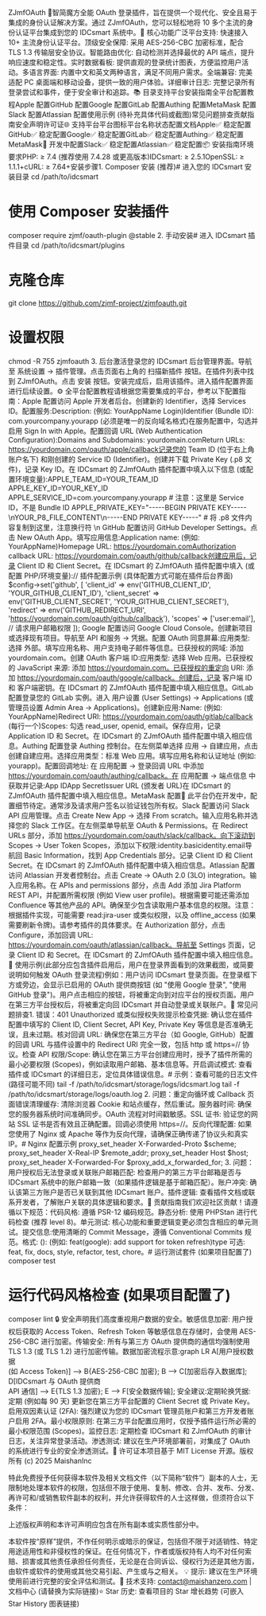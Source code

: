 ZJmfOAuth 🔐智简魔方全能 OAuth 登录插件，旨在提供一个现代化、安全且易于集成的身份认证解决方案。通过 ZJmfOAuth，您可以轻松地将 10 多个主流的身份认证平台集成到您的 IDCsmart 系统中。🌟 核心功能广泛平台支持: 快速接入 10+ 主流身份认证平台。顶级安全保障: 采用 AES-256-CBC 加密标准，配合 TLS 1.3 传输层安全协议。智能路由优化: 自动检测并选择最优的 API 端点，提升响应速度和稳定性。实时数据看板: 提供直观的登录统计图表，方便监控用户活动。多语言界面: 内置中文和英文两种语言，满足不同用户需求。全端兼容: 完美适配 PC 桌面端和移动设备，提供一致的用户体验。详细审计日志: 完整记录所有登录尝试和事件，便于安全审计和追踪。📚 目录支持平台安装指南全平台配置教程Apple 配置GitHub 配置Google 配置GitLab 配置Authing 配置MetaMask 配置Slack 配置Atlassian 配置使用示例 (待补充具体代码或截图)常见问题排查贡献指南安全声明许可证🌐 支持平台平台图标平台名称状态配置文档Apple✅ 稳定配置GitHub✅ 稳定配置Google✅ 稳定配置GitLab✅ 稳定配置Authing✅ 稳定配置MetaMask🚧 开发中配置Slack✅ 稳定配置Atlassian✅ 稳定配置📦 安装指南环境要求PHP: ≥ 7.4 (推荐使用 7.4.28 或更高版本)IDCsmart: ≥ 2.5.1OpenSSL: ≥ 1.1.1+cURL: ≥ 7.64+安装步骤1. Composer 安装 (推荐)# 进入您的 IDCsmart 安装目录
cd /path/to/idcsmart

# 使用 Composer 安装插件
composer require zjmf/oauth-plugin @stable
2. 手动安装# 进入 IDCsmart 插件目录
cd /path/to/idcsmart/plugins

# 克隆仓库
git clone https://github.com/zjmf-project/zjmfoauth.git

# 设置权限
chmod -R 755 zjmfoauth
3. 后台激活登录您的 IDCsmart 后台管理界面。导航至 系统设置 → 插件管理。点击页面右上角的 扫描新插件 按钮。在插件列表中找到 ZJmfOAuth。点击 安装 按钮。安装完成后，启用该插件。进入插件配置界面进行后续设置。⚙️ 全平台配置教程请根据您需要集成的平台，参考以下配置指南：Apple 配置访问 Apple 开发者后台。创建新的 Identifier，选择 Services ID。配置服务:Description: (例如: YourAppName Login)Identifier (Bundle ID): com.yourcompany.yourapp (必须是唯一的反向域名格式)在服务配置中，勾选并启用 Sign In with Apple。配置回调 URL (Web Authentication Configuration):Domains and Subdomains: yourdomain.comReturn URLs: https://yourdomain.com/oauth/apple/callback记录您的 Team ID (位于右上角账户名下) 和刚创建的 Service ID (Identifier)。创建并下载 Private Key (.p8 文件)，记录 Key ID。在 IDCsmart 的 ZJmfOAuth 插件配置中填入以下信息 (或配置环境变量):APPLE_TEAM_ID=YOUR_TEAM_ID
APPLE_KEY_ID=YOUR_KEY_ID
APPLE_SERVICE_ID=com.yourcompany.yourapp # 注意：这里是 Service ID，不是 Bundle ID
APPLE_PRIVATE_KEY="-----BEGIN PRIVATE KEY-----\nYOUR_P8_FILE_CONTENT\n-----END PRIVATE KEY-----" # 将 .p8 文件内容复制到这里，注意换行符 \n
GitHub 配置访问 GitHub Developer Settings。点击 New OAuth App。填写应用信息:Application name: (例如: YourAppName)Homepage URL: https://yourdomain.comAuthorization callback URL: https://yourdomain.com/oauth/github/callback创建应用后，记录 Client ID 和 Client Secret。在 IDCsmart 的 ZJmfOAuth 插件配置中填入 (或配置 PHP/环境变量):// 插件配置示例 (具体配置方式可能在插件后台界面)
$config->set('github', [
    'client_id'     => env('GITHUB_CLIENT_ID', 'YOUR_GITHUB_CLIENT_ID'),
    'client_secret' => env('GITHUB_CLIENT_SECRET', 'YOUR_GITHUB_CLIENT_SECRET'),
    'redirect'      => env('GITHUB_REDIRECT_URI', 'https://yourdomain.com/oauth/github/callback'),
    'scopes'        => ['user:email'], // 请求用户邮箱权限
]);
Google 配置访问 Google Cloud Console。创建新项目或选择现有项目。导航至 API 和服务 → 凭据。配置 OAuth 同意屏幕:应用类型: 选择 外部。填写应用名称、用户支持电子邮件等信息。已获授权的网域: 添加 yourdomain.com。创建 OAuth 客户端 ID:应用类型: 选择 Web 应用。已获授权的 JavaScript 来源: 添加 https://yourdomain.com。已获授权的重定向 URI: 添加 https://yourdomain.com/oauth/google/callback。创建后，记录 客户端 ID 和 客户端密钥。在 IDCsmart 的 ZJmfOAuth 插件配置中填入相应信息。GitLab 配置登录您的 GitLab 实例。进入 用户设置 (User Settings) → Applications (或管理员设置 Admin Area → Applications)。创建新应用:Name: (例如: YourAppName)Redirect URI: https://yourdomain.com/oauth/gitlab/callback (每行一个)Scopes: 勾选 read_user, openid, email。保存应用，记录 Application ID 和 Secret。在 IDCsmart 的 ZJmfOAuth 插件配置中填入相应信息。Authing 配置登录 Authing 控制台。在左侧菜单选择 应用 → 自建应用，点击 创建自建应用。选择应用类型：标准 Web 应用。填写应用名称和认证地址 (例如: yourapp)。配置回调地址: 在 应用配置 → 登录回调 URL 中添加 https://yourdomain.com/oauth/authing/callback。在 应用配置 → 端点信息 中获取并记录:App IDApp SecretIssuer URL (颁发者 URL)在 IDCsmart 的 ZJmfOAuth 插件配置中填入相应信息。MetaMask 配置🚧 此平台仍在开发中，配置细节待定。通常涉及请求用户签名以验证钱包所有权。Slack 配置访问 Slack API 应用管理。点击 Create New App → 选择 From scratch。输入应用名称并选择您的 Slack 工作区。在左侧菜单导航至 OAuth & Permissions。在 Redirect URLs 部分，添加 https://yourdomain.com/oauth/slack/callback。向下滚动到 Scopes → User Token Scopes，添加以下权限:identity.basicidentity.email导航回 Basic Information，找到 App Credentials 部分。记录 Client ID 和 Client Secret。在 IDCsmart 的 ZJmfOAuth 插件配置中填入相应信息。Atlassian 配置访问 Atlassian 开发者控制台。点击 Create → OAuth 2.0 (3LO) integration。输入应用名称。在 APIs and permissions 部分，点击 Add 添加 Jira Platform REST API，并配置所需权限 (例如 View user profile)。根据需要可能还需添加 Confluence 等其他产品的 API。确保至少包含读取用户基本信息的权限。注意：根据插件实现，可能需要 read:jira-user 或类似权限，以及 offline_access (如果需要刷新令牌)。请参考插件的具体要求。在 Authorization 部分，点击 Configure，添加回调 URL: https://yourdomain.com/oauth/atlassian/callback。导航至 Settings 页面，记录 Client ID 和 Secret。在 IDCsmart 的 ZJmfOAuth 插件配置中填入相应信息。🚀 使用示例(此部分应包含插件启用后，用户在登录界面看到的效果截图，或简要说明如何触发 OAuth 登录流程)例如：用户访问 IDCsmart 登录页面。在登录框下方或旁边，会显示已启用的 OAuth 提供商按钮 (如 "使用 Google 登录", "使用 GitHub 登录")。用户点击相应的按钮，将被重定向到对应平台的授权页面。用户在第三方平台授权后，将被重定向回 IDCsmart 并自动登录或关联账户。🚨 常见问题排查1. 错误：401 Unauthorized 或类似授权失败提示检查凭据: 确认您在插件配置中填写的 Client ID, Client Secret, API Key, Private Key 等信息是否准确无误，且未过期。核对回调 URL: 确保您在第三方平台（如 Google, GitHub）配置的回调 URL 与插件设置中的 Redirect URI 完全一致，包括 http 或 https=// 协议。检查 API 权限/Scope: 确认您在第三方平台创建应用时，授予了插件所需的最小必要权限 (Scopes)，例如读取用户邮箱、基本信息等。开启调试模式: 查看插件或 IDCsmart 的详细日志，定位具体错误信息。# 示例：查看可能的日志文件 (路径可能不同)
tail -f /path/to/idcsmart/storage/logs/idcsmart.log
tail -f /path/to/idcsmart/storage/logs/oauth.log
2. 问题：重定向循环或 Callback 页面错误清理缓存: 清除浏览器 Cookie 和站点缓存，然后重试。服务器时间: 确保您的服务器系统时间准确同步。OAuth 流程对时间戳敏感。SSL 证书: 验证您的网站 SSL 证书是否有效且正确配置。回调必须使用 https=//。反向代理配置: 如果您使用了 Nginx 或 Apache 等作为反向代理，请确保正确传递了协议头和真实 IP。# Nginx 配置示例
proxy_set_header X-Forwarded-Proto $scheme;
proxy_set_header X-Real-IP $remote_addr;
proxy_set_header Host $host;
proxy_set_header X-Forwarded-For $proxy_add_x_forwarded_for;
3. 问题：用户授权后无法登录或关联账户邮箱匹配: 检查用户的第三方平台邮箱是否与 IDCsmart 系统中的账户邮箱一致（如果插件逻辑是基于邮箱匹配）。账户冲突: 确认该第三方账户是否已关联到其他 IDCsmart 账户。插件逻辑: 查看插件文档或联系开发者，了解账户关联的具体逻辑和要求。🤝 贡献指南我们欢迎社区贡献！请遵循以下规范：代码风格: 遵循 PSR-12 编码规范。静态分析: 使用 PHPStan 进行代码检查 (推荐 level 8)。单元测试: 核心功能和重要逻辑变更必须包含相应的单元测试。提交信息:使用清晰的 Commit Message，遵循 Conventional Commits 规范。格式: <type>(<scope>): <subject> (例如: feat(google): add support for token refresh)type 可选: feat, fix, docs, style, refactor, test, chore。# 运行测试套件 (如果项目配置了)
composer test

# 运行代码风格检查 (如果项目配置了)
composer lint
🔒 安全声明我们高度重视用户数据的安全。敏感信息加密: 用户授权后获取的 Access Token、Refresh Token 等敏感信息在存储时，会使用 AES-256-CBC 进行加密。传输安全: 所有与第三方 OAuth 提供商的通信均强制使用 TLS 1.3 (或 TLS 1.2) 进行加密传输。数据加密流程示意:graph LR
    A[用户授权数据<br>(如 Access Token)] --> B{AES-256-CBC 加密};
    B --> C[加密后存入数据库];
    D[IDCsmart 与 OAuth 提供商<br>API 通信] --> E{TLS 1.3 加密};
    E --> F[安全数据传输];
安全建议:定期轮换凭据: 定期 (例如每 90 天) 更新您在第三方平台配置的 Client Secret 或 Private Key。启用双因素认证 (2FA): 强烈建议为您的 IDCsmart 管理员账户和第三方开发者账户启用 2FA。最小权限原则: 在第三方平台配置应用时，仅授予插件运行所必需的最小权限范围 (Scopes)。监控日志: 定期检查 IDCsmart 和 ZJmfOAuth 的审计日志，关注异常登录活动。渗透测试: 建议在生产环境部署前，对集成了 OAuth 的系统进行专业的安全渗透测试。📜 许可证本项目基于 MIT License 开源。版权所有 (c) 2025 MaishanInc

特此免费授予任何获得本软件及相关文档文件（以下简称“软件”）副本的人士，无限制地处理本软件的权限，包括但不限于使用、复制、修改、合并、发布、分发、再许可和/或销售软件副本的权利，并允许获得软件的人士这样做，但须符合以下条件：

上述版权声明和本许可声明应包含在所有副本或实质性部分中。

本软件按“原样”提供，不作任何明示或暗示的保证，包括但不限于对适销性、特定用途适用性和非侵权性的保证。在任何情况下，作者或版权持有人均不对任何索赔、损害或其他责任承担任何责任，无论是在合同诉讼、侵权行为还是其他方面，由软件或软件的使用或其他交易引起、产生或与之相关。
💡 提示: 建议在生产环境使用前进行完整的安全评估和测试。📧 技术支持: contact@maishanzero.com | 文档中心 (请替换为实际链接)⭐ Star 历史: 查看项目的 Star 增长趋势 (可嵌入 Star History 图表链接)
